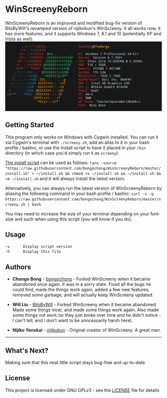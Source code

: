# WinScreenyReborn
WinScreenyReborn is an improved and modified bug-fix version of BitsByWill's revamped version of nijikokun's WinScreeny. It all works now, it has more features, and it supports Windows 7, 8.1 and 10 (potentially XP and Vista as well).
![WinScreenyReborn](winscreeny07.png)

## Getting Started
This program only works on Windows with Cygwin installed. You can run it via Cygwin's terminal with `./screeny.sh`, add an alias to it in your bash profile / bashrc, or use the install script to have it placed in your `/bin` directory (in which case you'd simply run it as `screeny`).
  
[The install script](https://raw.githubusercontent.com/bongochong/WinScreenyReborn/master/install.sh) can be used as follows: `lynx -source "https://raw.githubusercontent.com/bongochong/WinScreenyReborn/master/install.sh" > ~/install.sh && chmod +x ~/install.sh && ~/install.sh && rm ~/install.sh` and it will always install the latest version.

Alternatively, you can always run the latest version of WinScreenyReborn by aliasing the following command in your bash profile / bashrc: `curl -s -q https://raw.githubusercontent.com/bongochong/WinScreenyReborn/master/screeny.sh | bash`

You may need to increase the size of your terminal depending on your font-size and such when using this script (you will know if you do).
  
## Usage
	-v		Display script version
	-h		Display this file

## Authors
* **Chongo Bong** - [bongochong](https://github.com/bongochong) - Forked WinScreeny when it became abandoned once again. It was in a sorry state. Fixed all the bugs he could find, made the things work again, added a few new features, removed some garbage, and will actually keep WinScreeny updated.

* **Will Liu** - [BitsByWill](https://github.com/BitsByWill) - Forked WinScreeny when it became abandoned. Made some things nicer, and made some things work again. Also made some things not work (or they just broke over time and he didn't notice - I can't tell, and I don't want to be unncessarily harsh here).

* **Nijiko Yonskai** - [nijikokun](https://github.com/nijikokun) - Original creator of WinScreeny. A great man.

---

## What's Next?
Making sure that this neat little script stays bug-free and up-to-date.

## License
This project is licensed under GNU GPLv3 - see the [LICENSE](LICENSE) file for details
